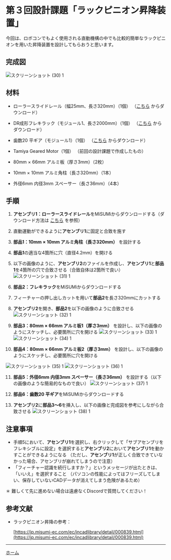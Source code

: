 # 第３回設計課題「ラックピニオン昇降装置」

今回は、ロボコンでもよく使用される直動機構の中でも比較的簡単なラックピニオンを用いた昇降装置を設計してもらおうと思います。

## 完成図
![スクリーンショット (30) 1](./img/%E3%82%B9%E3%82%AF%E3%83%AA%E3%83%BC%E3%83%B3%E3%82%B7%E3%83%A7%E3%83%83%E3%83%88%20(30)%201.png)

## 材料
* ローラースライドレール（幅25mm、長さ320mm）（1個）
（[こちら](https://jp.misumi-ec.com/vona2/detail/110300067840/?PNSearch=RSR25-320&HissuCode=RSR25-320&searchFlow=suggest2products&Keyword=RSR25-320&list=SuggestPreview) からダウンロード）

* DR成形フレキラック（モジュール1、長さ2000mm）（1個）
（[こちら](https://jp.misumi-ec.com/vona2/detail/221004937839/?HissuCode=DR1-2000) からダウンロード）

* 歯数20 平ギア（モジュール1）（1個）
（[こちら](https://jp.misumi-ec.com/vona2/detail/221004936827/?HissuCode=SS1-20B) からダウンロード）

* Tamiya Geared Motor（1個）
（前回の設計課題で作成したもの）

* 80mm × 66mm アルミ板（厚さ3mm）（2枚）

* 10mm × 10mm アルミ角柱（長さ320mm）（1本）

* 外径6mm 内径3mm スペーサー（長さ36mm）（4本）

## 手順
1. **アセンブリ1：ローラースライドレール**をMiSUMiからダウンロードする（ダウンロード方法は [こちら](/download_cad.md) を参照）

2. 直動運動ができるように**アセンブリ1**に固定と合致を施す

3. **部品1：10mm × 10mm アルミ角柱（長さ320mm）** を設計する

4. **部品1**の適当な4箇所に穴（直径4.2mm）を開ける

5. 以下の画像のように、**アセンブリ2**のファイルを作成し、**アセンブリ1**と**部品1**を4箇所の穴で合致させる（合致自体は2箇所で良い）
![スクリーンショット (31) 1](./img/%E3%82%B9%E3%82%AF%E3%83%AA%E3%83%BC%E3%83%B3%E3%82%B7%E3%83%A7%E3%83%83%E3%83%88%20(31)%201.png)

6. **部品2：フレキラック**をMiSUMiからダウンロードする

7. フィーチャーの押し出しカットを用いて**部品2**を長さ320mmにカットする

8. **アセンブリ2**を開き、**部品2**を以下の画像のように合致させる
![スクリーンショット (32) 1](./img/%E3%82%B9%E3%82%AF%E3%83%AA%E3%83%BC%E3%83%B3%E3%82%B7%E3%83%A7%E3%83%83%E3%83%88%20(32)%201.png)

9. **部品3：80mm × 66mm アルミ板1（厚さ3mm）** を設計し、以下の画像のようにスケッチし、必要箇所に穴を開ける
![スクリーンショット (33) 1](./img/%E3%82%B9%E3%82%AF%E3%83%AA%E3%83%BC%E3%83%B3%E3%82%B7%E3%83%A7%E3%83%83%E3%83%88%20(33)%201.jpeg)
![スクリーンショット (34) 1](./img/%E3%82%B9%E3%82%AF%E3%83%AA%E3%83%BC%E3%83%B3%E3%82%B7%E3%83%A7%E3%83%83%E3%83%88%20(34)%201.png)

10. **部品4：80mm × 66mm アルミ板2（厚さ3mm）** を設計し、以下の画像のようにスケッチし、必要箇所に穴を開ける

![スクリーンショット (35) 1](./img/%E3%82%B9%E3%82%AF%E3%83%AA%E3%83%BC%E3%83%B3%E3%82%B7%E3%83%A7%E3%83%83%E3%83%88%20(35)%201.jpeg)
![スクリーンショット (36) 1](./img/%E3%82%B9%E3%82%AF%E3%83%AA%E3%83%BC%E3%83%B3%E3%82%B7%E3%83%A7%E3%83%83%E3%83%88%20(36)%201.png)


11. **部品5：外径6mm 内径3mm スペーサー（長さ36mm）** を設計する（以下の画像のような簡易的なもので良い）
![スクリーンショット (37) 1](./img/%E3%82%B9%E3%82%AF%E3%83%AA%E3%83%BC%E3%83%B3%E3%82%B7%E3%83%A7%E3%83%83%E3%83%88%20(37)%201.png)

12. **部品6：歯数20 平ギア**をMiSUMiからダウンロードする

13. **アセンブリ2**に**部品3〜6**を挿入し、以下の画像と完成図を参考にしながら合致させる
![スクリーンショット (38) 1](./img/%E3%82%B9%E3%82%AF%E3%83%AA%E3%83%BC%E3%83%B3%E3%82%B7%E3%83%A7%E3%83%83%E3%83%88%20(38)%201.png)

## 注意事項
* 手順5において、**アセンブリ1**を選択し、右クリックして「サブアセンブリをフレキシブルに設定」を選択すると**アセンブリ2**において**アセンブリ1**を動かすことができるようになる
（ただし、**アセンブリ1**が正しく合致できていなかった場合、アセンブリが崩れてしまうので注意）
* 「フィーチャー認識を続行しますか？」というメッセージが出たときは、「いいえ」を選択すること
（パソコンの性能によってはフリーズしてしまい、保存していないCADデータが消えてしまう危険があるため）

＊ 難しくて先に進めない場合は遠慮なくDiscordで質問してください！

## 参考文献
* ラックピニオン昇降の参考：

    [https://jp.misumi-ec.com/ec/incadlibrary/detail/000839.html](https://jp.misumi-ec.com/ec/incadlibrary/detail/000839.html)

---

[ホーム](index.md)